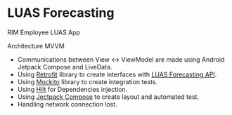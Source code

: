 # LUAS Forecasting
RIM Employee LUAS App


Architecture
MVVM

- Communications between View <-> ViewModel are made using Android Jetpack Compose and LiveData. 
- Using [Retrofit](https://square.github.io/retrofit/) library to create interfaces with [LUAS Forecasting API](https://data.gov.ie/dataset/luas-forecasting-api).
- Using [Mockito](https://github.com/mockito/mockito) library to create integration tests.
- Using [Hilt](https://developer.android.com/training/dependency-injection/hilt-android) for Dependencies injection.
- Using [Jectpack Compose](https://developer.android.com/jetpack/compose/testing#espresso-interop) to create layout and automated test.
- Handling network connection lost.

